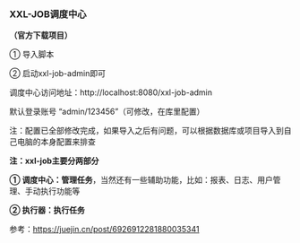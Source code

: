 ### XXL-JOB调度中心
**（官方下载项目）**

① 导入脚本

② 启动xxl-job-admin即可

调度中心访问地址：http://localhost:8080/xxl-job-admin 

默认登录账号 “admin/123456”（可修改，在库里配置）

注：配置已全部修改完成，如果导入之后有问题，可以根据数据库或项目导入到自己电脑的本身配置来排查



**注：xxl-job主要分两部分**

**① 调度中心：管理任务**，当然还有一些辅助功能，比如：报表、日志、用户管理、手动执行功能等

**② 执行器：执行任务**




参考：https://juejin.cn/post/6926912281880035341
